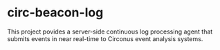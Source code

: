 # circ-beacon-log

This project povides a server-side continuous log processing agent
that submits events in near real-time to Circonus event analysis
systems.
